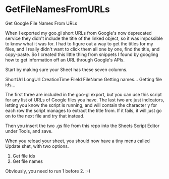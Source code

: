 # GetFileNamesFromURLs
Get Google File Names From URLs

When I exported my goo.gl short URLs from Google's now deprecated service they didn't include the title of the linked object, so it was impossible to know what it was for. I had to figure out a way to get the titles for my files, and I really didn't want to click them all one by one, find the title, and copy-paste. So I created this little thing from snippets I found by googling how to get information off an URL through Google's APIs.

Start by making sure your Sheet has these seven columns.

ShortUrl	LongUrl	CreationTime	FileId	FileName	Getting names...	Getting file ids...

The first three are included in the goo-gl export, but you can use this script for any list of URLs of Google files you have.
The last two are just indicators, letting you know the script is running, and will contain the character y for each row the script manages to extract the title from. If it fails, it will just go on to the next file and try that instead.

Then you insert the two .gs file from this repo into the Sheets Script Editor under Tools, and save.

When you reload your sheet, you should now have a tiny menu called Update shet, with two options.

1. Get file ids
2. Get file names

Obviously, you need to run 1 before 2. :-)
